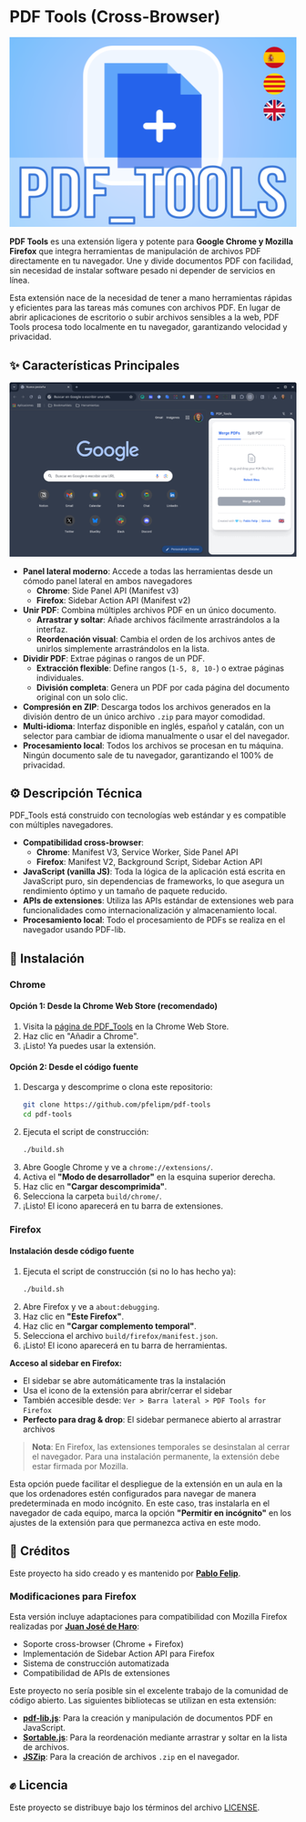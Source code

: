 # PDF Tools (Cross-Browser)

<p align="center">
  <img src="./readme-files/PT destacado 540x357.png">
</p>

**PDF Tools** es una extensión ligera y potente para **Google Chrome y Mozilla Firefox** que integra herramientas de manipulación de archivos PDF directamente en tu navegador. Une y divide documentos PDF con facilidad, sin necesidad de instalar software pesado ni depender de servicios en línea.

Esta extensión nace de la necesidad de tener a mano herramientas rápidas y eficientes para las tareas más comunes con archivos PDF. En lugar de abrir aplicaciones de escritorio o subir archivos sensibles a la web, PDF Tools procesa todo localmente en tu navegador, garantizando velocidad y privacidad.

## ✨ Características Principales

<p align="center">
  <img src="./readme-files/Capturas.gif">
</p>

* **Panel lateral moderno**: Accede a todas las herramientas desde un cómodo panel lateral en ambos navegadores
  - **Chrome**: Side Panel API (Manifest v3) 
  - **Firefox**: Sidebar Action API (Manifest v2)
* **Unir PDF**: Combina múltiples archivos PDF en un único documento.
    * **Arrastrar y soltar**: Añade archivos fácilmente arrastrándolos a la interfaz.
    * **Reordenación visual**: Cambia el orden de los archivos antes de unirlos simplemente arrastrándolos en la lista.
* **Dividir PDF**: Extrae páginas o rangos de un PDF.
    * **Extracción flexible**: Define rangos (`1-5, 8, 10-`) o extrae páginas individuales.
    * **División completa**: Genera un PDF por cada página del documento original con un solo clic.
* **Compresión en ZIP**: Descarga todos los archivos generados en la división dentro de un único archivo `.zip` para mayor comodidad.
* **Multi-idioma**: Interfaz disponible en inglés, español y catalán, con un selector para cambiar de idioma manualmente o usar el del navegador.
* **Procesamiento local**: Todos los archivos se procesan en tu máquina. Ningún documento sale de tu navegador, garantizando el 100% de privacidad.

## ⚙️ Descripción Técnica

PDF_Tools está construido con tecnologías web estándar y es compatible con múltiples navegadores.

* **Compatibilidad cross-browser**: 
  - **Chrome**: Manifest V3, Service Worker, Side Panel API
  - **Firefox**: Manifest V2, Background Script, Sidebar Action API
* **JavaScript (vanilla JS)**: Toda la lógica de la aplicación está escrita en JavaScript puro, sin dependencias de frameworks, lo que asegura un rendimiento óptimo y un tamaño de paquete reducido.
* **APIs de extensiones**: Utiliza las APIs estándar de extensiones web para funcionalidades como internacionalización y almacenamiento local.
* **Procesamiento local**: Todo el procesamiento de PDFs se realiza en el navegador usando PDF-lib.

## 🚀 Instalación

### Chrome

#### Opción 1: Desde la Chrome Web Store (recomendado)

1.  Visita la [página de PDF_Tools](https://chromewebstore.google.com/detail/amfbkjdnaalliclaenmafeohionnkmoa) en la Chrome Web Store.
2.  Haz clic en "Añadir a Chrome".
3.  ¡Listo! Ya puedes usar la extensión.

#### Opción 2: Desde el código fuente

1.  Descarga y descomprime o clona este repositorio:
    ```bash
    git clone https://github.com/pfelipm/pdf-tools
    cd pdf-tools
    ```
2.  Ejecuta el script de construcción:
    ```bash
    ./build.sh
    ```
3.  Abre Google Chrome y ve a `chrome://extensions/`.
4.  Activa el **"Modo de desarrollador"** en la esquina superior derecha.
5.  Haz clic en **"Cargar descomprimida"**.
6.  Selecciona la carpeta `build/chrome/`.
7.  ¡Listo! El icono aparecerá en tu barra de extensiones.

### Firefox

#### Instalación desde código fuente

1.  Ejecuta el script de construcción (si no lo has hecho ya):
    ```bash
    ./build.sh
    ```
2.  Abre Firefox y ve a `about:debugging`.
3.  Haz clic en **"Este Firefox"**.
4.  Haz clic en **"Cargar complemento temporal"**.
5.  Selecciona el archivo `build/firefox/manifest.json`.
6.  ¡Listo! El icono aparecerá en tu barra de herramientas.

**Acceso al sidebar en Firefox:**
- El sidebar se abre automáticamente tras la instalación
- Usa el icono de la extensión para abrir/cerrar el sidebar  
- También accesible desde: `Ver > Barra lateral > PDF Tools for Firefox`
- **Perfecto para drag & drop**: El sidebar permanece abierto al arrastrar archivos

> **Nota**: En Firefox, las extensiones temporales se desinstalan al cerrar el navegador. Para una instalación permanente, la extensión debe estar firmada por Mozilla.

Esta opción puede facilitar el despliegue de la extensión en un aula en la que los ordenadores estén configurados para navegar de manera predeterminada en modo incógnito. En este caso, tras instalarla en el navegador de cada equipo, marca la opción **"Permitir en incógnito"** en los ajustes de la extensión para que permanezca activa en este modo.

## 💙 Créditos

Este proyecto ha sido creado y es mantenido por **[Pablo Felip](https://www.linkedin.com/in/pfelipm/)**.

### Modificaciones para Firefox
Esta versión incluye adaptaciones para compatibilidad con Mozilla Firefox realizadas por **[Juan José de Haro](https://bilateria.org)**:
- Soporte cross-browser (Chrome + Firefox)
- Implementación de Sidebar Action API para Firefox
- Sistema de construcción automatizada
- Compatibilidad de APIs de extensiones

Este proyecto no sería posible sin el excelente trabajo de la comunidad de código abierto. Las siguientes bibliotecas se utilizan en esta extensión:

* **[pdf-lib.js](https://github.com/Hopding/pdf-lib)**: Para la creación y manipulación de documentos PDF en JavaScript.
* **[Sortable.js](https://github.com/SortableJS/Sortable)**: Para la reordenación mediante arrastrar y soltar en la lista de archivos.
* **[JSZip](https://github.com/Stuk/jszip)**: Para la creación de archivos `.zip` en el navegador.

## ✊ Licencia

Este proyecto se distribuye bajo los términos del archivo [LICENSE](/LICENSE).